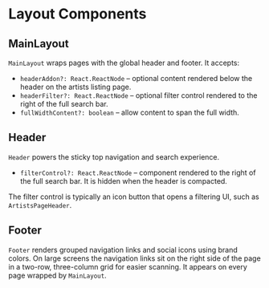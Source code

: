 # Layout Components

## MainLayout

`MainLayout` wraps pages with the global header and footer. It accepts:

- `headerAddon?: React.ReactNode` – optional content rendered below the header on the artists listing page.
- `headerFilter?: React.ReactNode` – optional filter control rendered to the right of the full search bar.
- `fullWidthContent?: boolean` – allow content to span the full width.

## Header

`Header` powers the sticky top navigation and search experience.

- `filterControl?: React.ReactNode` – component rendered to the right of the full search bar. It is hidden when the header is compacted.

The filter control is typically an icon button that opens a filtering UI, such as `ArtistsPageHeader`.

## Footer

`Footer` renders grouped navigation links and social icons using brand colors. On large screens the navigation links sit on the
right side of the page in a two-row, three-column grid for easier scanning. It appears on every page wrapped by `MainLayout`.
